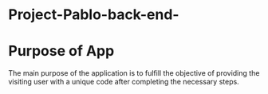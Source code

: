 # Project-Pablo-back-end-

# Purpose of App

The main purpose of the application is to fulfill the objective of providing the visiting user with a unique code after completing the necessary steps.
